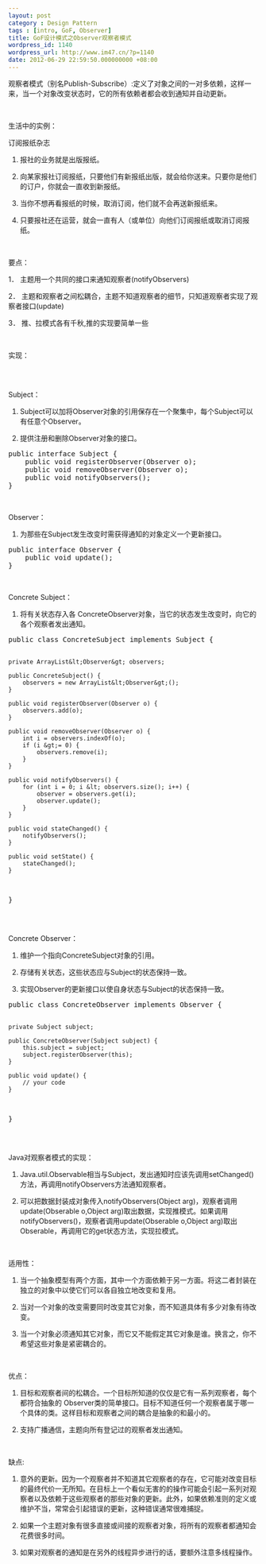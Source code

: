 ```yaml
---
layout: post
category : Design Pattern
tags : [intro, GoF, Observer]
title: GoF设计模式之Observer观察者模式
wordpress_id: 1140
wordpress_url: http://www.im47.cn/?p=1140
date: 2012-06-29 22:59:50.000000000 +08:00
---
```

观察者模式（别名Publish-Subscribe）:定义了对象之间的一对多依赖，这样一来，当一个对象改变状态时，它的所有依赖者都会收到通知并自动更新。

&nbsp;

生活中的实例：

订阅报纸杂志

1. 报社的业务就是出版报纸。

2. 向某家报社订阅报纸，只要他们有新报纸出版，就会给你送来。只要你是他们的订户，你就会一直收到新报纸。

3. 当你不想再看报纸的时候，取消订阅，他们就不会再送新报纸来。

4. 只要报社还在运营，就会一直有人（或单位）向他们订阅报纸或取消订阅报纸。

&nbsp;

要点：

1． 主题用一个共同的接口来通知观察者(notifyObservers)

2． 主题和观察者之间松耦合，主题不知道观察者的细节，只知道观察者实现了观察者接口(update)

3． 推、拉模式各有千秋,推的实现要简单一些

&nbsp;

实现：

<a href="http://www.im47.cn/wp-content/uploads/2012/06/observer.jpg"><img class="aligncenter size-full wp-image-1141" title="observer" src="http://www.im47.cn/wp-content/uploads/2012/06/observer.jpg" alt="" /></a>

&nbsp;

Subject：

1. Subject可以加将Observer对象的引用保存在一个聚集中，每个Subject可以有任意个Observer。

2. 提供注册和删除Observer对象的接口。
<div>
<pre>public interface Subject {
	public void registerObserver(Observer o);
	public void removeObserver(Observer o);
	public void notifyObservers();
}</pre>
</div>
&nbsp;

Observer：

1. 为那些在Subject发生改变时需获得通知的对象定义一个更新接口。
<div>
<pre>public interface Observer {
	public void update();
}</pre>
</div>
&nbsp;

Concrete Subject：

1. 将有关状态存入各 ConcreteObserver对象，当它的状态发生改变时，向它的各个观察者发出通知。
<div>
<pre>public class ConcreteSubject implements Subject {

	private ArrayList&lt;Observer&gt; observers;

	public ConcreteSubject() {
		observers = new ArrayList&lt;Observer&gt;();		
	}

	public void registerObserver(Observer o) {		
		observers.add(o);		
	}

	public void removeObserver(Observer o) {		
		int i = observers.indexOf(o);		
		if (i &gt;= 0) {			
			observers.remove(i);			
		}		
	}

	public void notifyObservers() {		
		for (int i = 0; i &lt; observers.size(); i++) {			
			observer = observers.get(i);			
			observer.update();			
		}		
	}

	public void stateChanged() {		
		notifyObservers();		
	}

	public void setState() {		
		stateChanged();		
	}
}</pre>
</div>
&nbsp;

Concrete Observer：

1. 维护一个指向ConcreteSubject对象的引用。

2. 存储有关状态，这些状态应与Subject的状态保持一致。

3. 实现Observer的更新接口以使自身状态与Subject的状态保持一致。
<div>
<pre>public class ConcreteObserver implements Observer {

	private Subject subject;

	public ConcreteObserver(Subject subject) {
		this.subject = subject;		
		subject.registerObserver(this);		
	}

	public void update() {		
		// your code		
	}	
}</pre>
</div>
&nbsp;

Java对观察者模式的实现：

1. Java.util.Observable相当与Subject，发出通知时应该先调用setChanged()方法，再调用notifyObservers方法通知观察者。

2. 可以把数据封装成对象传入notifyObservers(Object arg)，观察者调用update(Obserable o,Object arg)取出数据，实现推模式。如果调用notifyObservers()，观察者调用update(Obserable o,Object arg)取出Obserable，再调用它的get状态方法，实现拉模式。

&nbsp;

适用性：

1. 当一个抽象模型有两个方面，其中一个方面依赖于另一方面。将这二者封装在独立的对象中以使它们可以各自独立地改变和复用。

2. 当对一个对象的改变需要同时改变其它对象，而不知道具体有多少对象有待改变。

3. 当一个对象必须通知其它对象，而它又不能假定其它对象是谁。换言之，你不希望这些对象是紧密耦合的。

&nbsp;

优点：

1. 目标和观察者间的松耦合。一个目标所知道的仅仅是它有一系列观察者，每个都符合抽象的 Observer类的简单接口。目标不知道任何一个观察者属于哪一个具体的类。这样目标和观察者之间的耦合是抽象的和最小的。

2. 支持广播通信，主题向所有登记过的观察者发出通知。

&nbsp;

缺点:

1. 意外的更新。因为一个观察者并不知道其它观察者的存在，它可能对改变目标的最终代价一无所知。在目标上一个看似无害的的操作可能会引起一系列对观察者以及依赖于这些观察者的那些对象的更新。此外，如果依赖准则的定义或维护不当，常常会引起错误的更新，这种错误通常很难捕捉。

2. 如果一个主题对象有很多直接或间接的观察者对象，将所有的观察者都通知会花费很多时间。

3. 如果对观察者的通知是在另外的线程异步进行的话，要额外注意多线程操作。
